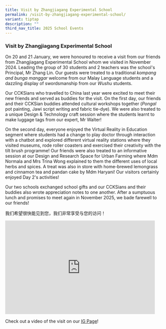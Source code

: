 ```yaml
---
title: Visit by Zhangjiagang Experimental School
permalink: /visit-by-zhangjiagang-experimental-school/
variant: tiptap
description: ""
third_nav_title: 2025 School Events
---
```

<h3><strong>Visit by Zhangjiagang Experimental School</strong></h3>
<p>On 20 and 21 January, we were honoured to receive a visit from our friends
from Zhangjiagang Experimental School whom we visited in November 2024.
Leading the group of 30 students and 2 teachers was the school's Principal,
Mr Zhang Lin. Our guests were treated to a traditional <em>kompang and bunga manggar </em>welcome
from our Malay Language students and a dazzling display of swordsmanship
from our <em>Wushu</em> students.</p>
<p>Our CCKSians who travelled to China last year were excited to meet their
new friends and served as buddies for the visit. On the first day, our
friends and their CCKSian buddies attended cultural workshops together
(<em>Pongal</em> pot painting, Jawi script writing and fabric tie-dye).
We were also treated to a unique Design &amp; Technology craft session
where the students learnt to make luggage tags from our expert, Mr Walter!</p>
<p>On the second day, everyone enjoyed the Virtual Reality in Education segment
where students had a change to play doctor through interaction with a chatbot
and explored different virtual reality stations where they visited museums,
rode roller coasters and exercised their creativity with the tilt brush
programme! Our friends were also treated to an informative session at our
Design and Research Space for Urban Farming where Mdm Normala and Mrs Trina
Wong explained to them the different uses of local herbs and spices. A
treat was also in store with home-brewed lemongrass and cinnamon tea and
pandan cake by Mdm Haryani! Our visitors certainly enjoyed Day 2's activities!</p>
<p>Our two schools exchanged school gifts and our CCKSians and their buddies
also wrote appreciation notes to one another. After a sumptuous lunch and
promises to meet again in November 2025, we bade farewell to our friends!</p>
<p>我们希望很快能见到您，我们非常享受与您的访问！</p>
<div class="iframe-wrapper">
<iframe height="299" width="480" allowfullscreen="true" frameborder="0" src="https://docs.google.com/presentation/d/e/2PACX-1vTQ68nGFyqh_hYO2PjMDSkBRK3vfGI4-UbBKt1J8IP3EDjv7NjlZCQl0-GDruIM4LtWNsanrxzUiEFR/embed?start=true&amp;loop=true&amp;delayms=3000"></iframe>
</div>
<p>Check out a video of the visit on our <a href="https://www.instagram.com/reel/DFFIVqev0pl/?utm_source=ig_web_copy_link&amp;igsh=MzRlODBiNWFlZA==" rel="noopener nofollow" target="_blank">IG Page</a>!</p>
